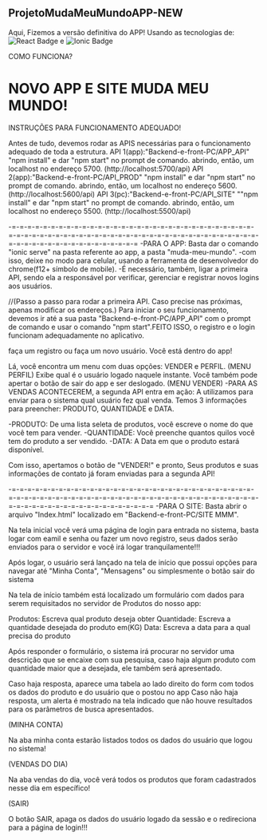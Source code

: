 ## ProjetoMudaMeuMundoAPP-NEW

Aqui, Fizemos a versão definitiva do APP! Usando as tecnologias de:
![React Badge](https://img.shields.io/badge/React-20232A?style=for-the-badge&logo=react&logoColor=61DAFB) 
e 
![Ionic Badge](https://img.shields.io/badge/Ionic-3880FF?style=for-the-badge&logo=ionic&logoColor=white)

COMO FUNCIONA?

# NOVO APP E SITE MUDA MEU MUNDO!
INSTRUÇÕES PARA FUNCIONAMENTO ADEQUADO!

Antes de tudo, devemos rodar as APIS necessárias para o funcionamento adequado de toda a estrutura.
API 1(app):"Backend-e-front-PC/APP_API" "npm install" e dar "npm start" no prompt de comando.
abrindo, então, um localhost no endereço 5700. (http://localhost:5700/api)
API 2(app):"Backend-e-front-PC/API_PROD" "npm install" e dar "npm start" no prompt de comando.
abrindo, então, um localhost no endereço 5600. (http://localhost:5600/api)
API 3(pc):"Backend-e-front-PC/API_SITE" ""npm install" e dar "npm start" no prompt de comando.
abrindo, então, um localhost no endereço 5500. (http://localhost:5500/api)

-=-=-=-=-=-=-=-=-=-=-=-=-=-=-=-=-=-=-=-=-=-=-=-=-=-=-=-=-=-=-=-=-=-=-=-=-=-=-=-=-=-=-=-=-=-=-=-=-=-=-=-=-=-=-=-=-=-=-=-=-=-=-=-=-=-=-=-=-=-=-=-=-=-=-=-=-=-=-=-=
-PARA O APP:
Basta dar o comando "ionic serve" na pasta referente ao app, a pasta "muda-meu-mundo".
-com isso, deixe no modo para celular, usando a ferramenta de desenvolvedor do chrome(f12+ símbolo de mobile).
-É necessário, também, ligar a primeira API, sendo ela a responsável por verificar, gerenciar e registrar novos logins aos usuários.

//(Passo a passo para rodar a primeira API. Caso precise nas próximas, apenas modificar os endereços.) Para iniciar o seu funcionamento, devemos ir até a sua pasta "Backend-e-front-PC/APP_API" com o prompt de comando e usar o comando "npm start".FEITO ISSO, o registro e o login funcionam adequadamente no aplicativo.

faça um registro ou faça um novo usuário. Você está dentro do app!

Lá, você encontra um menu com duas opções: VENDER e PERFIL.
(MENU PERFIL)
Exibe qual é o usuário logado naquele instante. Você também pode apertar o botão de sair do app e ser deslogado.
(MENU VENDER)
-PARA AS VENDAS ACONTECEREM, a segunda API entra em ação: A utilizamos para enviar para o sistema qual usuário fez qual venda. Temos 3 informações para preencher: PRODUTO, QUANTIDADE e DATA.

-PRODUTO: De uma lista seleta de produtos, você escreve o nome do que você tem para vender.
-QUANTIDADE: Você preenche quantos quilos você tem do produto a ser vendido.
-DATA: A Data em que o produto estará disponível.

Com isso, apertamos o botão de "VENDER!" e pronto, Seus produtos e suas informações de contato já foram enviadas para a segunda API!

-=-=-=-=-=-=-=-=-=-=-=-=-=-=-=-=-=-=-=-=-=-=-=-=-=-=-=-=-=-=-=-=-=-=-=-=-=-=-=-=-=-=-=-=-=-=-=-=-=-=-=-=-=-=-=-=-=-=-=-=-=-=-=-=-=-=-=-=-=-=-=-=-=-=-=-=-=-=-=-=-=-=
-PARA O SITE:
Basta abrir o arquivo "Index.html" localizado em "Backend-e-front-PC/SITE MMM".

Na tela inicial você verá uma página de login para entrada no sistema, basta logar com eamil e senha ou fazer um novo registro, 
seus dados serão enviados para o servidor e você irá logar tranquilamente!!!

Após logar, o usuário será lançado na tela de início que possui opções para navegar até "Minha Conta", "Mensagens" ou simplesmente o botão sair do sistema

Na tela de início também está localizado um formulário com dados para serem requisitados no servidor de Produtos do nosso app:

Produtos: Escreva qual produto deseja obter
Quantidade: Escreva a quantidade desejada do produto em(KG)
Data: Escreva a data para a qual precisa do produto

Após responder o formulário, o sistema irá procurar no servidor uma descrição que se encaixe com sua pesquisa,
caso haja algum produto com quantidade maior que a desejada, ele também será apresentado.

Caso haja resposta, aparece uma tabela ao lado direito do form com todos os dados do produto e do usuário que o postou no app
Caso não haja resposta, um alerta é mostrado na tela indicado que não houve resultados para os parâmetros de busca apresentados.

(MINHA CONTA)

Na aba minha conta estarão listados todos os dados do usuário que logou no sistema!

(VENDAS DO DIA)

Na aba vendas do dia, você verá todos os produtos que foram cadastrados nesse dia em específico!

(SAIR)

O botão SAIR, apaga os dados do usuário logado da sessão e o redireciona para a página de login!!!